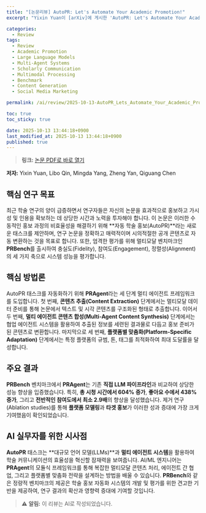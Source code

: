 ```yaml
---
title: "[논문리뷰] AutoPR: Let's Automate Your Academic Promotion!"
excerpt: "Yixin Yuan이 [arXiv]에 게시한 'AutoPR: Let's Automate Your Academic Promotion!' 논문에 대한 자세한 리뷰입니다."

categories:
  - Review
tags:
  - Review
  - Academic Promotion
  - Large Language Models
  - Multi-Agent Systems
  - Scholarly Communication
  - Multimodal Processing
  - Benchmark
  - Content Generation
  - Social Media Marketing

permalink: /ai/review/2025-10-13-AutoPR_Lets_Automate_Your_Academic_Promotion/

toc: true
toc_sticky: true

date: 2025-10-13 13:44:18+0900
last_modified_at: 2025-10-13 13:44:18+0900
published: true
---
```

> **링크:** [논문 PDF로 바로 열기](https://arxiv.org/abs/2510.09558)

**저자:** Yixin Yuan, Libo Qin, Mingda Yang, Zheng Yan, Qiguang Chen



## 핵심 연구 목표
최근 학술 연구의 양이 급증하면서 연구자들은 자신의 논문을 효과적으로 홍보하고 가시성 및 인용을 확보하는 데 상당한 시간과 노력을 투자해야 합니다. 이 논문은 이러한 수동적인 홍보 과정의 비효율성을 해결하기 위해 **자동 학술 홍보(AutoPR)**라는 새로운 태스크를 제안하며, 연구 논문을 정확하고 매력적이며 시의적절한 공개 콘텐츠로 자동 변환하는 것을 목표로 합니다. 또한, 엄격한 평가를 위해 멀티모달 벤치마크인 **PRBench**를 출시하여 충실도(Fidelity), 참여도(Engagement), 정렬성(Alignment)의 세 가지 축으로 시스템 성능을 평가합니다.

## 핵심 방법론
AutoPR 태스크를 자동화하기 위해 **PRAgent**라는 세 단계 멀티 에이전트 프레임워크를 도입합니다. 첫 번째, **콘텐츠 추출(Content Extraction)** 단계에서는 멀티모달 데이터 준비를 통해 논문에서 텍스트 및 시각 콘텐츠를 구조화된 형태로 추출합니다. 이어서 두 번째, **멀티 에이전트 콘텐츠 합성(Multi-Agent Content Synthesis)** 단계에서는 협업 에이전트 시스템을 활용하여 추출된 정보를 세련된 결과물로 다듬고 홍보 준비가 된 콘텐츠로 변환합니다. 마지막으로 세 번째, **플랫폼별 맞춤화(Platform-Specific Adaptation)** 단계에서는 특정 플랫폼의 규범, 톤, 태그를 최적화하여 최대 도달률을 달성합니다.

## 주요 결과
**PRBench** 벤치마크에서 **PRAgent**는 기존 **직접 LLM 파이프라인**과 비교하여 상당한 성능 향상을 입증했습니다. 특히, **총 시청 시간에서 604% 증가**, **좋아요 수에서 438% 증가**, 그리고 **전반적인 참여도에서 최소 2.9배**의 향상을 달성했습니다. 제거 연구(Ablation studies)를 통해 **플랫폼 모델링**과 **타겟 홍보**가 이러한 성과 증대에 가장 크게 기여했음이 확인되었습니다.

## AI 실무자를 위한 시사점
**AutoPR** 태스크는 **대규모 언어 모델(LLMs)**과 **멀티 에이전트 시스템**을 활용하여 학술 커뮤니케이션의 효율성을 혁신할 잠재력을 보여줍니다. AI/ML 엔지니어는 **PRAgent**의 모듈식 프레임워크를 통해 복잡한 멀티모달 콘텐츠 처리, 에이전트 간 협업, 그리고 플랫폼별 맞춤화 전략을 설계하는 방법을 배울 수 있습니다. **PRBench**와 같은 정량적 벤치마크의 제공은 학술 홍보 자동화 시스템의 개발 및 평가를 위한 견고한 기반을 제공하여, 연구 결과의 확산과 영향력 증대에 기여할 것입니다.

> ⚠️ **알림:** 이 리뷰는 AI로 작성되었습니다.